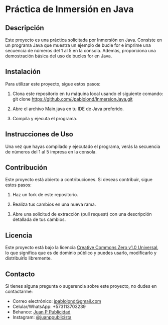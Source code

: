 # Práctica de Inmersión en Java

## Descripción

Este proyecto es una práctica solicitada por Inmersión en Java. Consiste en un programa Java que muestra un ejemplo de bucle for e imprime una secuencia de números del 1 al 5 en la consola. Además, proporciona una demostración básica del uso de bucles for en Java.

## Instalación

Para utilizar este proyecto, sigue estos pasos:

1. Clona este repositorio en tu máquina local usando el siguiente comando:
   git clone https://github.com/Jpablolond/InmersionJava.git
   
2. Abre el archivo Main.java en tu IDE de Java preferido.

3. Compila y ejecuta el programa.

## Instrucciones de Uso

Una vez que hayas compilado y ejecutado el programa, verás la secuencia de números del 1 al 5 impresa en la consola.

## Contribución

Este proyecto está abierto a contribuciones. Si deseas contribuir, sigue estos pasos:

1. Haz un fork de este repositorio.

2. Realiza tus cambios en una nueva rama.

3. Abre una solicitud de extracción (pull request) con una descripción detallada de tus cambios.

## Licencia

Este proyecto está bajo la licencia [Creative Commons Zero v1.0 Universal](https://creativecommons.org/publicdomain/zero/1.0/deed.es), lo que significa que es de dominio público y puedes usarlo, modificarlo y distribuirlo libremente.

## Contacto

Si tienes alguna pregunta o sugerencia sobre este proyecto, no dudes en contactarme:

- Correo electrónico: jpablolond@gmail.com
- Celular/WhatsApp: +573113703239
- Behance: [Juan P Publicidad](https://www.behance.net/juanppublicista)
- Instagram: [@juanppublicista](https://www.instagram.com/juanppublicista/)
